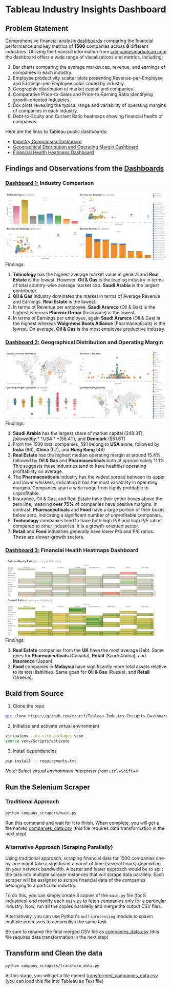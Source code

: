 # Tableau Industry Insights Dashboard

## Problem Statement
Comprehensive financial analysis [dashboards](https://public.tableau.com/app/profile/zibran.zarif/viz/IndustryInsightsDashboard/IndustryComparisonDashboard) comparing the financial performance and key metrics of **1500** companies across **8** different industries. Utilizing the financial information from [companiesmarketcap.com](https://companiesmarketcap.com/) the dashboard offers a wide range of visualizations and metrics, including:

1. Bar charts comparing the average market cap, revenue, and earnings of companies in each industry.
2. Employee productivity scatter plots presenting Revenue-per-Employee and Earnings-per-Employee color coded by industry.
3. Geographic distribution of market capital and companies.
4. Comparative Price-to-Sales and Price-to-Earning Ratio identifying growth-oriented industries.
5. Box plots revealing the typical range and variability of operating margins of companies in each industry.
6. Debt-to-Equity and Current Ratio heatmaps showing financial health of companies.

Here are the links to Tableau public dashboards:
- [Industry Comparison Dashboard](https://public.tableau.com/app/profile/zibran.zarif/viz/IndustryInsightsDashboard/IndustryComparisonDashboard)
- [Geographical Distribution and Operating Margin Dashboard](https://public.tableau.com/app/profile/zibran.zarif/viz/IndustryInsightsDashboard/GeographicDistributionandOperatingMarginDashboard)
- [Financial Health Heatmaps Dashboard](https://public.tableau.com/app/profile/zibran.zarif/viz/IndustryInsightsDashboard/FinancialHealthDashboard)

## Findings and Observations from the [Dashboards](https://public.tableau.com/app/profile/zibran.zarif/viz/IndustryInsightsDashboard/IndustryComparisonDashboard)

### [Dashboard 1:](https://public.tableau.com/app/profile/zibran.zarif/viz/IndustryInsightsDashboard/IndustryComparisonDashboard) Industry Comparison
![industry_comparison_dashboard](dashboard/images/industry_comparison_dashboard.png)
Findings:
1. **Tehnology** has the highest average market value in general and **Real Estate** is the lowest. However, **Oil & Gas** is the leading industry in terms of total country-wise average market cap. **Saudi Arabia** is the largest contributor.
2. **Oil & Gas** industry dominates the market in terms of Average Revenue and Earnings. **Real Estate** is the lowest.
3. In terms of Revenue per employee, **Saudi Aramco** (Oil & Gas) is the highest whereas **Phoenix Group** (Insurance) is the lowest. 
4. In terms of Earnings per employee, again **Saudi Aramco** (Oil & Gas) is the highest whereas **Walgreens Boots Alliance** (Pharmaceuticals) is the lowest. On average, **Oil & Gas** is the most employee productive industry.

### [Dashboard 2:](https://public.tableau.com/app/profile/zibran.zarif/viz/IndustryInsightsDashboard/GeographicDistributionandOperatingMarginDashboard) Geographical Distribution and Operating Margin
![geographical_dist_and_operating_margin_dashboard](dashboard/images/geographical_dist_and_operating_margin_dashboard.png)
Findings:
1. **Saudi Arabia** has the largest share of market capital ($248.3T), followed by **USA** ($56.4T), and **Denmark** ($51.6T)
2. From the 1500 total companies, 591 belong to **USA** alone, followed by **India** (96), **China** (67), and **Hong Kong** (48)
3. **Real Estate** has the highest median operating margin at around 15.4%, followed by **Oil & Gas** and **Pharmaceuticals** both at approximately 11.1%. This suggests these industries tend to have healthier operating profitability on average.
4. The **Pharmaceuticals** industry has the widest spread between its upper and lower whiskers, indicating it has the most variability in operating margins. Companies span a wide range from highly profitable to unprofitable.
5. Insurance, Oil & Gas, and Real Estate have their entire boxes above the zero line, meaning **over 75%** of companies have positive margins. In contrast, **Pharmaceuticals** and **Food** have a large portion of their boxes below zero, indicating a significant number of unprofitable companies.
6. **Technology** companies tend to have both high P/S and high P/E ratios compared to other industries. It is a growth-oriented sector.
7. **Retail** and **Food** industries generally have lower P/S and P/E ratios. These are slower-growth sectors.

### [Dashboard 3:](https://public.tableau.com/app/profile/zibran.zarif/viz/IndustryInsightsDashboard/FinancialHealthDashboard) Financial Health Heatmaps Dashboard
![financial_health_dashboard](dashboard/images/financial_health_dashboard.png)
Findings:
1. **Real Estate** companies from the **UK** have the most average Debt. Same goes for **Pharmaceuticals** (Canada), **Retail** (Saudi Arabia), and **Insurance** (Japan).
2. **Food** companies in **Malaysia** have significantly more total assets relative to its total liabilities. Same goes for **Oil & Gas** (Russia), and **Retail** (Greece).

## Build from Source
1. Clone the repo
```bash
git clone https://github.com/zzarif/Tableau-Industry-Insights-Dashboard.git
```
2. Initialize and activate virtual environment
```bash
virtualenv --no-site-packages venv
source venv/Scripts/activate
```
3. Install dependencies
```bash
pip install -r requirements.txt
```
*Note: Select virtual environment interpreter from* `Ctrl`+`Shift`+`P`
## Run the Selenium Scraper
### Traditional Approach
```bash
python company_scrapers/main.py
```
Run this command and wait for it to finish. When complete, you will get a file named [companies_data.csv](company_data/companies_data.csv) (this file requires data transformation in the next step)

### Alternative Approach (Scraping Parallelly)
Using traditional approach, scraping financial data for 1500 companies one-by-one might take a significant amount of time (several hours) depending on your network bandwidth. A better and faster approach would be to split the task into multiple scraper instances that will scrape data parallely. Each scraper will be assigned to scrape financial data of the companies belonging to a particular industry.

To do this, you can simply create 8 copies of the `main.py` file (for 8 industries) and modify each `main.py` to fetch companies only for a particular industry. Now, run all the copies parallelly and merge the output CSV files.

Alternatively, you can use Python's `multiprocessing` module to spawn multiple processes to accomplish the same task.

Be sure to rename the final merged CSV file as [companies_data.csv](company_data/companies_data.csv) (this file requires data transformation in the next step)

## Transform and Clean the data
```bash
python company_scrapers/transform_data.py
```
At this stage, you will get a file named [transformed_companies_data.csv](company_data/transformed_companies_data.csv) (you can load this file into Tableau as Text file)